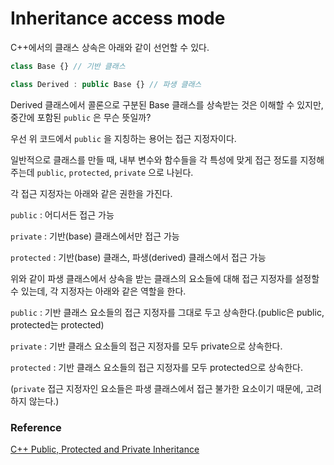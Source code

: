 # Inheritance access mode

C++에서의 클래스 상속은 아래와 같이 선언할 수 있다.

```jsx
class Base {} // 기반 클래스

class Derived : public Base {} // 파생 클래스
```

Derived 클래스에서 콜론으로 구분된 Base 클래스를 상속받는 것은 이해할 수 있지만, 중간에 포함된 `public` 은 무슨 뜻일까?

우선 위 코드에서 `public` 을 지칭하는 용어는 접근 지정자이다.

일반적으로 클래스를 만들 때, 내부 변수와 함수들을 각 특성에 맞게 접근 정도를 지정해주는데 `public`, `protected`, `private` 으로 나뉜다.

각 접근 지정자는 아래와 같은 권한을 가진다.

`public` : 어디서든 접근 가능

`private` : 기반(base) 클래스에서만 접근 가능

`protected` : 기반(base) 클래스, 파생(derived) 클래스에서 접근 가능

위와 같이 파생 클래스에서 상속을 받는 클래스의 요소들에 대해 접근 지정자를 설정할 수 있는데, 각 지정자는 아래와 같은 역할을 한다.

`public` : 기반 클래스 요소들의 접근 지정자를 그대로 두고 상속한다.(public은 public, protected는 protected)

`private` : 기반 클래스 요소들의 접근 지정자를 모두 private으로 상속한다.

`protected` : 기반 클래스 요소들의 접근 지정자를 모두 protected으로 상속한다.

(`private` 접근 지정자인 요소들은 파생 클래스에서 접근 불가한 요소이기 때문에, 고려하지 않는다.)

### Reference

[C++ Public, Protected and Private Inheritance](https://www.programiz.com/cpp-programming/public-protected-private-inheritance)